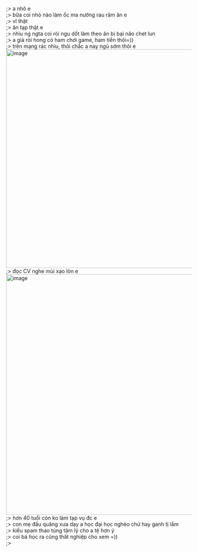 ;> a nhô e<br>
;> bữa coi nhỏ nào làm ốc ma nướng rau răm ăn e<br>
;> vl thật<br>
;> ăn tạp thật e<br>
;> nhìu ng ngta coi ròi ngu dốt làm theo ăn bị bại não chet lun<br>
;> a già ròi hong có ham chơi game, ham tiền thôi=))<br>
;> trên mạng rác nhìu, thôi chắc a nay ngủ sớm thôi e<br>
<img width="541" height="592" alt="image" src="https://github.com/user-attachments/assets/a1a52966-a2af-462a-9dce-85395e4f4244" /><br>
;> đọc CV nghe mùi xạo lòn e<br>
<img width="966" height="651" alt="image" src="https://github.com/user-attachments/assets/a5eb2319-9126-47a0-81b4-f8f279362ac2" /><br>
;> hơn 40 tuổi còn ko làm tạp vụ đc e<br>
;> con mẹ đầu quăng xưa dạy a học đại học nghèo chứ hay ganh tị lắm<br>
;> kiểu spam thao túng tâm lý cho a tệ hơn ý<br>
;> coi bả học ra cũng thất nghiệp cho xem =))<br>
;>

